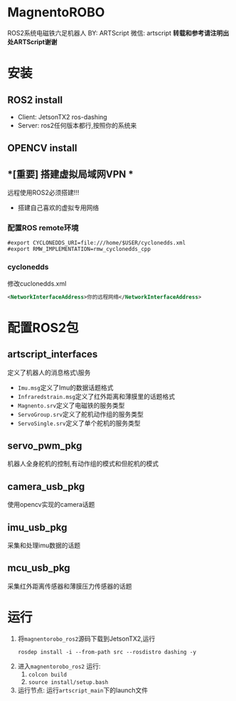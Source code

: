 # MagnentoROBO
ROS2系统电磁铁六足机器人
BY: ARTScript 微信: artscript
**转载和参考请注明出处ARTScript谢谢**
# 安装
## ROS2 install
+ Client: JetsonTX2 ros-dashing
+ Server: ros2任何版本都行,按照你的系统来

## OPENCV install

## *[重要] 搭建虚拟局域网VPN *
远程使用ROS2必须搭建!!!
+ 搭建自己喜欢的虚拟专用网络

### 配置ROS remote环境
```shell
#export CYCLONEDDS_URI=file:///home/$USER/cyclonedds.xml
#export RMW_IMPLEMENTATION=rmw_cyclonedds_cpp
```

### cyclonedds
修改cuclonedds.xml
```xml
<NetworkInterfaceAddress>你的远程网络</NetworkInterfaceAddress>
```
# 配置ROS2包
## artscript_interfaces
定义了机器人的消息格式\服务
+ `Imu.msg`定义了Imu的数据话题格式
+ `Infraredstrain.msg`定义了红外距离和薄膜里的话题格式
+ `Magnento.srv`定义了电磁铁的服务类型
+ `ServoGroup.srv`定义了舵机动作组的服务类型
+ `ServoSingle.srv`定义了单个舵机的服务类型
## servo_pwm_pkg
机器人全身舵机的控制,有动作组的模式和但舵机的模式

## camera_usb_pkg
使用opencv实现的camera话题

## imu_usb_pkg
采集和处理imu数据的话题

## mcu_usb_pkg
采集红外距离传感器和薄膜压力传感器的话题


# 运行
1. 将`magnentorobo_ros2`源码下载到JetsonTX2,运行
   ```shell
   rosdep install -i --from-path src --rosdistro dashing -y
   ```
2. 进入`magnentorobo_ros2` 运行:
   1. `colcon build`
   2. `source install/setup.bash`
3. 运行节点:
   运行`artscript_main`下的launch文件